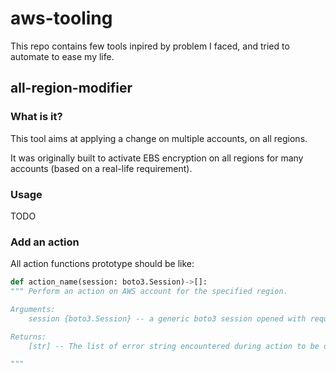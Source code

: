 # aws-tooling

This repo contains few tools inpired by problem I faced, and tried to automate to ease my life.

## all-region-modifier

### What is it?

This tool aims at applying a change on multiple accounts, on all regions.

It was originally built to activate EBS encryption on all regions for many accounts (based on a real-life requirement).

### Usage

TODO

### Add an action

All action functions prototype should be like:

```python
def action_name(session: boto3.Session)->[]:
""" Perform an action on AWS account for the specified region.

Arguments:
    session {boto3.Session} -- a generic boto3 session opened with required privileges to perform action.

Returns:
    [str] -- The list of error string encountered during action to be displayed at the end of overall process. Empty if no error.

"""
```

